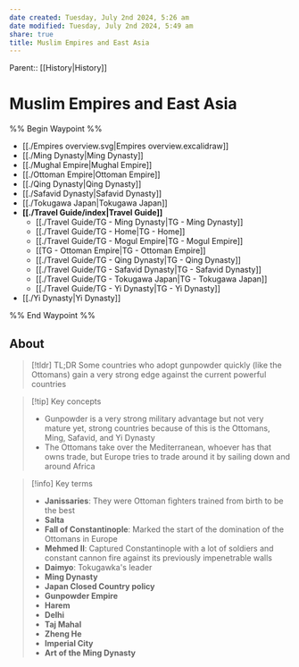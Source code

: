 ```yaml
---
date created: Tuesday, July 2nd 2024, 5:26 am
date modified: Tuesday, July 2nd 2024, 5:49 am
share: true
title: Muslim Empires and East Asia
---
```


Parent:: [[History|History]]

# Muslim Empires and East Asia

%% Begin Waypoint %%

- [[./Empires overview.svg|Empires overview.excalidraw]]
- [[./Ming Dynasty|Ming Dynasty]]
- [[./Mughal Empire|Mughal Empire]]
- [[./Ottoman Empire|Ottoman Empire]]
- [[./Qing Dynasty|Qing Dynasty]]
- [[./Safavid Dynasty|Safavid Dynasty]]
- [[./Tokugawa Japan|Tokugawa Japan]]
- **[[./Travel Guide/index|Travel Guide]]**
  - [[./Travel Guide/TG -  Ming Dynasty|TG -  Ming Dynasty]]
  - [[./Travel Guide/TG - Home|TG - Home]]
  - [[./Travel Guide/TG - Mogul Empire|TG - Mogul Empire]]
  - [[TG - Ottoman Empire|TG - Ottoman Empire]]
  - [[./Travel Guide/TG - Qing Dynasty|TG - Qing Dynasty]]
  - [[./Travel Guide/TG - Safavid Dynasty|TG - Safavid Dynasty]]
  - [[./Travel Guide/TG - Tokugawa Japan|TG - Tokugawa Japan]]
  - [[./Travel Guide/TG - Yi Dynasty|TG - Yi Dynasty]]
- [[./Yi Dynasty|Yi Dynasty]]

%% End Waypoint %%

## About

> [!tldr] TL;DR
> Some countries who adopt gunpowder quickly (like the Ottomans) gain a very strong edge against the current powerful countries

> [!tip] Key concepts
>
> - Gunpowder is a very strong military advantage but not very mature yet, strong countries because of this is the Ottomans, Ming, Safavid, and Yi Dynasty
> - The Ottomans take over the Mediterranean, whoever has that owns trade, but Europe tries to trade around it by sailing down and around Africa

> [!info] Key terms
>
> - **Janissaries**: They were Ottoman fighters trained from birth to be the best
> - **Salta**
> - **Fall of Constantinople**: Marked the start of the domination of the Ottomans in Europe
> - **Mehmed II**: Captured Constantinople with a lot of soldiers and constant cannon fire against its previously impenetrable walls
> - **Daimyo**: Tokugawka's leader
> - **Ming Dynasty**
> - **Japan Closed Country policy**
> - **Gunpowder Empire**
> - **Harem**
> - **Delhi**
> - **Taj Mahal**
> - **Zheng He**
> - **Imperial City**
> - **Art of the Ming Dynasty**
